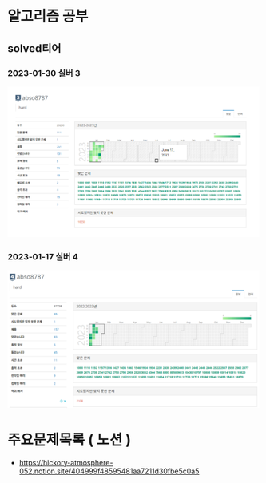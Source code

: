 # 알고리즘 공부



## solved티어
### 2023-01-30 실버 3
![실버3](./image/S3_20230130.png)

### 2023-01-17 실버 4 
![실버4](./image/S4_20230117.png)  


# 주요문제목록 ( 노션 )
- https://hickory-atmosphere-052.notion.site/404999f48595481aa7211d30fbe5c0a5

